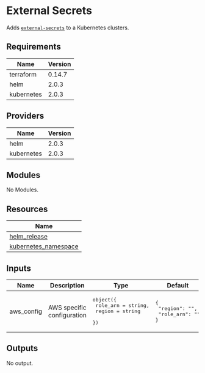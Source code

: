 # External Secrets

Adds [`external-secrets`](https://github.com/external-secrets/kubernetes-external-secrets) to a Kubernetes clusters.

## Requirements

| Name | Version |
|------|---------|
| terraform | 0.14.7 |
| helm | 2.0.3 |
| kubernetes | 2.0.3 |

## Providers

| Name | Version |
|------|---------|
| helm | 2.0.3 |
| kubernetes | 2.0.3 |

## Modules

No Modules.

## Resources

| Name |
|------|
| [helm_release](https://registry.terraform.io/providers/hashicorp/helm/2.0.3/docs/resources/release) |
| [kubernetes_namespace](https://registry.terraform.io/providers/hashicorp/kubernetes/2.0.3/docs/resources/namespace) |

## Inputs

| Name | Description | Type | Default | Required |
|------|-------------|------|---------|:--------:|
| aws\_config | AWS specific configuration | <pre>object({<br>    role_arn = string,<br>    region   = string<br>  })</pre> | <pre>{<br>  "region": "",<br>  "role_arn": ""<br>}</pre> | no |

## Outputs

No output.
